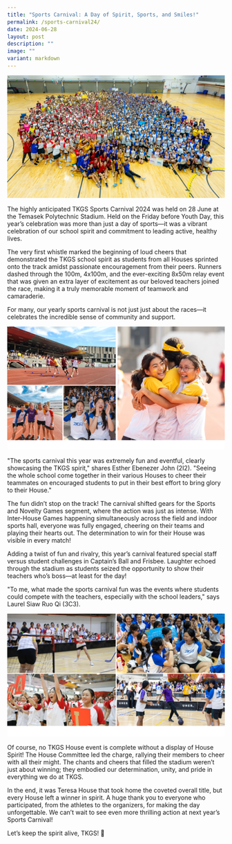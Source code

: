 ```yaml
---
title: "Sports Carnival: A Day of Spirit, Sports, and Smiles!"
permalink: /sports-carnival24/
date: 2024-06-28
layout: post
description: ""
image: ""
variant: markdown
---
```

<img src="/images/Sparkling_Moment/2024/SC_hero.png">

<p>The highly anticipated TKGS Sports Carnival 2024 was held on 28 June at the Temasek Polytechnic Stadium. Held on the Friday before Youth Day, this year’s celebration was more than just a day of sports—it was a vibrant celebration of our school spirit and commitment to leading active, healthy lives.</p>

<p>The very first whistle marked the beginning of loud cheers that demonstrated the TKGS school spirit as students from all Houses sprinted onto the track amidst passionate encouragement from their peers. Runners dashed through the 100m, 4x100m, and the ever-exciting 8x50m relay event that was given an extra layer of excitement as our beloved teachers joined the race, making it a truly memorable moment of teamwork and camaraderie.</p>

<p>For many, our yearly sports carnival is not just just about the races—it celebrates the incredible sense of community and support.</p>

<img src="/images/Sparkling_Moment/2024/SC_c1r.png">

<p>"The sports carnival this year was extremely fun and eventful, clearly showcasing the TKGS spirit," shares Esther Ebenezer John (2I2). "Seeing the whole school come together in their various Houses to cheer their teammates on encouraged students to put in their best effort to bring glory to their House."&nbsp;</p>

<p>The fun didn’t stop on the track! The carnival shifted gears for the Sports and Novelty Games segment, where the action was just as intense. With Inter-House Games happening simultaneously across the field and indoor sports hall, everyone was fully engaged, cheering on their teams and playing their hearts out. The determination to win for their House was visible in every match!</p>

<p>Adding a twist of fun and rivalry, this year’s carnival featured special staff versus student challenges in Captain’s Ball and Frisbee. Laughter echoed through the stadium as students seized the opportunity to show their teachers who’s boss—at least for the day!&nbsp;</p>

<p>"To me, what made the sports carnival fun was the events where students could compete with the teachers, especially with the school leaders," says Laurel Siaw Ruo Qi (3C3).&nbsp;</p>

<img src="/images/Sparkling_Moment/2024/SC_c2r.png">

<p>Of course, no TKGS House event is complete without a display of House Spirit! The House Committee led the charge, rallying their members to cheer with all their might. The chants and cheers that filled the stadium weren’t just about winning; they embodied our determination, unity, and pride in everything we do at TKGS.</p>

<p>In the end, it was Teresa House that took home the coveted overall title, but every House left a winner in spirit. A huge thank you to everyone who participated, from the athletes to the organizers, for making the day unforgettable. We can’t wait to see even more thrilling action at next year’s Sports Carnival!</p>

<p>Let’s keep the spirit alive, TKGS! 🎉</p>